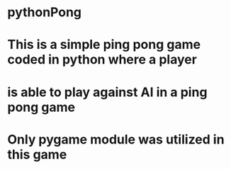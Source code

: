 # pythonPong
# This is a simple ping pong game coded in python where a player 
# is able to play against AI in a ping pong game 
# Only pygame module was utilized in this game 
